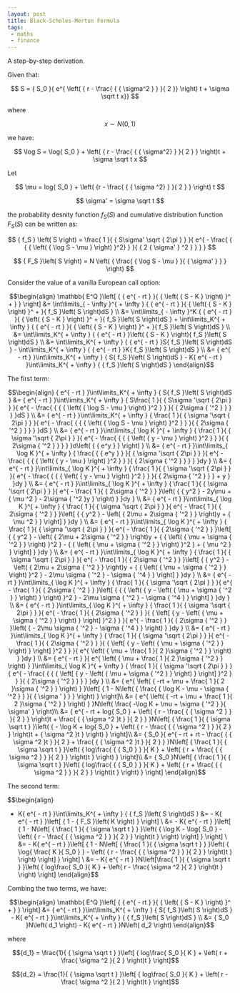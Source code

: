 ```yaml
---
layout: post
title: Black-Scholes-Merton Formula
tags:
 - maths
 - finance
---
```


A step-by-step derivation.

Given that:

$$ S = { S_0 }{ e^{ \left( { r - \frac{ { { \sigma^2 } } }{ 2 }} \right) t + \sigma \sqrt t x}} $$

where

$$x \sim N(0,1)$$

we have:

$$ \log S = \log{ S_0 } + \left( { r - \frac{ { { \sigma^2} } }{ 2 } } \right)t + \sigma \sqrt t x $$

Let 

$$ \mu  = log{ S_0 } + \left( {r - \frac{ { { \sigma ^2} } }{ 2 } } \right) t $$ 

$$ \sigma' = \sigma \sqrt t $$

the probability desnity function $f_S(S)$ and cumulative distribution function $F_S(S)$ can be written as:

$$ { f_S } \left( S \right) = \frac{ 1 }{ { S\sigma' \sqrt { 2\pi } } }{ e^{ - \frac{ { { { \left( { \log S - \mu } \right) }^2} } }{ { 2 { \sigma' } ^2 } } } } $$

$$ { F_S }\left( S \right) = N \left( { \frac{ { \log S - \mu } }{ { \sigma' } } } \right) $$

Consider the value of a vanilla European call option:

$$\begin{align}
\mathbb{ E^Q }\left[ { { e^{  - rt } }{ { \left( { S - K } \right) }^ +  } } \right]
 &= \int\limits_{  - \infty  }^{  + \infty  } { { e^{  - rt } }{ { \left( { S - K } \right) }^ +  }{ f_S }\left( S \right)dS } \\
 &= \int\limits_{  - \infty  }^K { { e^{  - rt } }{ { \left( { S - K } \right) }^ +  }{ f_S }\left( S \right)dS }  + \int\limits_K^{  + \infty  } { { e^{  - rt } }{ { \left( { S - K } \right) }^ +  }{ f_S }\left( S \right)dS } \\
 &= \int\limits_K^{  + \infty  } { { e^{  - rt } }\left( { S - K } \right){ f_S }\left( S \right)dS } \\
 &= \int\limits_K^{  + \infty  } { { e^{  - rt } }S{ f_S }\left( S \right)dS }  - \int\limits_K^{  + \infty  } { { e^{  - rt } }K{ f_S }\left( S \right)dS } \\
 &= { e^{  - rt } }\int\limits_K^{  + \infty  } { S{ f_S }\left( S \right)dS }  - K{ e^{  - rt } }\int\limits_K^{  + \infty  } { { f_S }\left( S \right)dS } 
\end{align}$$

The first term:

$$\begin{align}
{ e^{  - rt } }\int\limits_K^{  + \infty  } { S{ f_S }\left( S \right)dS }
 &= { e^{  - rt } }\int\limits_K^{  + \infty  } { S\frac{ 1 }{ { S\sigma '\sqrt { 2\pi  }  } }{ e^{  - \frac{ { { { \left( { \log S - \mu  } \right) }^2 } } }{ { 2\sigma { '^2 } } } } }dS } \\
 &= { e^{  - rt } }\int\limits_K^{  + \infty  } { \frac{ 1 }{ { \sigma '\sqrt { 2\pi  }  } }{ e^{  - \frac{ { { { \left( { \log S - \mu  } \right) }^2 } } }{ { 2\sigma { '^2 } } } } }dS } \\
 &= { e^{  - rt } }\int\limits_{ \log K }^{  + \infty  } { \frac{ 1 }{ { \sigma '\sqrt { 2\pi  }  } }{ e^{  - \frac{ { { { \left( { y - \mu  } \right) }^2 } } }{ { 2\sigma { '^2 } } } } }d\left( { { e^y } } \right) } \\
 &= { e^{  - rt } }\int\limits_{ \log K }^{  + \infty  } { \frac{ { { e^y } } }{ { \sigma '\sqrt { 2\pi  }  } }{ e^{  - \frac{ { { { \left( { y - \mu  } \right) }^2 } } }{ { 2\sigma { '^2 } } } } }dy } \\
 &= { e^{  - rt } }\int\limits_{ \log K }^{  + \infty  } { \frac{ 1 }{ { \sigma '\sqrt { 2\pi  }  } }{ e^{  - \frac{ { { { \left( { y - \mu  } \right) }^2 } } }{ { 2\sigma { '^2 } } } + y } }dy } \\
 &= { e^{  - rt } }\int\limits_{ \log K }^{  + \infty  } { \frac{ 1 }{ { \sigma '\sqrt { 2\pi  }  } }{ e^{  - \frac{ 1 }{ { 2\sigma { '^2 } } }\left( { { y^2 } - 2y\mu  + { \mu ^2 } - 2\sigma { '^2 }y } \right) } }dy } \\
 &= { e^{  - rt } }\int\limits_{ \log K }^{  + \infty  } { \frac{ 1 }{ { \sigma '\sqrt { 2\pi  }  } }{ e^{  - \frac{ 1 }{ { 2\sigma { '^2 } } }\left[ { { y^2 } - \left( { 2\mu  + 2\sigma { '^2 } } \right)y + { \mu ^2 } } \right] } }dy } \\
 &= { e^{  - rt } }\int\limits_{ \log K }^{  + \infty  } { \frac{ 1 }{ { \sigma '\sqrt { 2\pi  }  } }{ e^{  - \frac{ 1 }{ { 2\sigma { '^2 } } }\left[ { { y^2 } - \left( { 2\mu  + 2\sigma { '^2 } } \right)y + { { \left( { \mu  + \sigma { '^2 } } \right) }^2 } - { { \left( { \mu  + \sigma { '^2 } } \right) }^2 } + { \mu ^2 } } \right] } }dy } \\
 &= { e^{  - rt } }\int\limits_{ \log K }^{  + \infty  } { \frac{ 1 }{ { \sigma '\sqrt { 2\pi  }  } }{ e^{  - \frac{ 1 }{ { 2\sigma { '^2 } } }\left[ { { y^2 } - \left( { 2\mu  + 2\sigma { '^2 } } \right)y + { { \left( { \mu  + \sigma { '^2 } } \right) }^2 } - 2\mu \sigma { '^2 } - \sigma { '^4 } } \right] } }dy } \\
 &= { e^{  - rt } }\int\limits_{ \log K }^{  + \infty  } { \frac{ 1 }{ { \sigma '\sqrt { 2\pi  }  } }{ e^{  - \frac{ 1 }{ { 2\sigma { '^2 } } }\left[ { { { \left( { y - \left( { \mu  + \sigma { '^2 } } \right) } \right) }^2 } - 2\mu \sigma { '^2 } - \sigma { '^4 } } \right] } }dy } \\
 &= { e^{  - rt } }\int\limits_{ \log K }^{  + \infty  } { \frac{ 1 }{ { \sigma '\sqrt { 2\pi  }  } }{ e^{  - \frac{ 1 }{ { 2\sigma { '^2 } } }{ { \left[ { y - \left( { \mu  + \sigma { '^2 } } \right) } \right] }^2 } } }{ e^{  - \frac{ 1 }{ { 2\sigma { '^2 } } }\left( {  - 2\mu \sigma { '^2 } - \sigma { '^4 } } \right) } }dy } \\
 &= { e^{  - rt } }\int\limits_{ \log K }^{  + \infty  } { \frac{ 1 }{ { \sigma '\sqrt { 2\pi  }  } }{ e^{  - \frac{ 1 }{ { 2\sigma { '^2 } } }{ { \left[ { y - \left( { \mu  + \sigma { '^2 } } \right) } \right] }^2 } } }{ e^{ \left( { \mu  + \frac{ 1 }{ 2 }\sigma { '^2 } } \right) } }dy } \\
 &= { e^{  - rt } }{ e^{ \left( { \mu  + \frac{ 1 }{ 2 }\sigma { '^2 } } \right) } }\int\limits_{ \log K }^{  + \infty  } { \frac{ 1 }{ { \sigma '\sqrt { 2\pi  }  } }{ e^{  - \frac{ { { { \left[ { y - \left( { \mu  + \sigma { '^2 } } \right) } \right] }^2 } } }{ { 2\sigma { '^2 } } } } }dy } \\
 &= { e^{ \left( { -rt + \mu  + \frac{ 1 }{ 2 }\sigma { '^2 } } \right) } }\left[ { 1 - N\left( { \frac{ { \log K - \mu  - \sigma { '^2 } } }{ { \sigma ' } } } \right) } \right]\\
 &= { e^{ \left( { -rt + \mu  + \frac{ 1 }{ 2 }\sigma { '^2 } } \right) } }N\left( \frac{ -\log K + \mu + \sigma { '^2 } }{ \sigma' } \right)\\
 &= { e^{ - rt + log{ S_0 } + \left( { r - \frac{ { { \sigma ^2 } } }{ 2 } } \right)t + \frac{ { { \sigma ^2 }t } }{ 2 } } }N\left[ { \frac{ 1 }{ { \sigma \sqrt t  } }\left( {  - \log K + log{ S_0 } + \left( { r - \frac{ { { \sigma ^2 } } }{ 2 } } \right)t + { \sigma ^2 }t } \right) } \right]\\
 &= { S_0 }{ e^{ - rt + rt - \frac{ { { \sigma ^2 }t } }{ 2 } + \frac{ { { \sigma ^2 }t } }{ 2 } } }N\left[ { \frac{ 1 }{ { \sigma \sqrt t  } }\left( { log\frac{ { { S_0 } } }{ K } + \left( { r + \frac{ { { \sigma ^2 } } }{ 2 } } \right)t } \right) } \right]\\
 &= { S_0 }N\left[ { \frac{ 1 }{ { \sigma \sqrt t  } }\left( { log\frac{ { { S_0 } } }{ K } + \left( { r + \frac{ { { \sigma ^2 } } }{ 2 } } \right)t } \right) } \right]
\end{align}$$


The second term:

$$\begin{align}
 - K{ e^{  - rt } }\int\limits_K^{  + \infty  } { { f_S }\left( S \right)dS } 
 &=  - K{ e^{  - rt } }\left[ { 1 - { F_S }\left( K \right) } \right] \\
 &=  - K{ e^{  - rt } }\left[ { 1 - N\left[ { \frac{ 1 }{ { \sigma \sqrt t  } } }\left( { \log K - \log{ S_0 } - \left( { r - \frac{ { { \sigma ^2 } } }{ 2 } } \right)t } \right) \right] } \right] \\
 &=  - K{ e^{  - rt } }\left[ { 1 - N\left[ { \frac{ 1 }{ { \sigma \sqrt t  } } }\left( { \log{ \frac{ K }{ S_0 } } - \left( { r - \frac{ { { \sigma ^2 } } }{ 2 } } \right)t } \right) \right] } \right] \\
 &=  - K{ e^{  - rt } }N\left[\frac{ 1 }{ { \sigma \sqrt t } }\left( { log\frac{ S_0 }{ K } + \left( r - \frac{ \sigma ^2 }{ 2 } \right)t } \right) \right]
\end{align}$$

Combing the two terms, we have:

$$\begin{align}
\mathbb{ E^Q }\left[ { { e^{  - rt } }{ { \left( { S - K } \right) }^ +  } } \right]
 &= { e^{  - rt } }\int\limits_K^{  + \infty  } { S{ f_S }\left( S \right)dS }  - K{ e^{  - rt } }\int\limits_K^{  + \infty  } { { f_S }\left( S \right)dS } \\
 &= { S_0 }N\left( d_1 \right) - K{ e^{  - rt } }N\left( d_2 \right)
\end{align}$$

where

$${d_1} = \frac{1}{ { \sigma \sqrt t } }\left[ { log\frac{ S_0 }{ K } + \left( r + \frac{ \sigma ^2 }{ 2 } \right)t } \right]$$

$${d_2} = \frac{1}{ { \sigma \sqrt t } }\left[ { log\frac{ S_0 }{ K } + \left( r - \frac{ \sigma ^2 }{ 2 } \right)t } \right]$$
